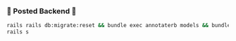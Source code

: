 ### 🚅 Posted Backend 💨

```bash
rails rails db:migrate:reset && bundle exec annotaterb models && bundle exec erd
rails s
```